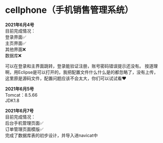 # cellphone（手机销售管理系统）

__2021年6月4号__   
目前完成情况：  
登录界面✅  
主页界面✅  
其他界面❌  
数据库❌

可以在登录和主界面跳转，登录能验证注册，账号密码错误提示还没有。 按道理啊，用Eclipse是可以打开的，我把配置文件什么什么是的都忽略了，没有上传，这里原是源码文件，配置问题应该不会太大，你们可以试试看❤️

__2021年6月5号__  
Tomcat：8.5.66  
JDK1.8  

__2021年6月7号__  
目前完成情况：  
后台手机管理页面✅  
订单管理页面模版✅  
完成了数据库表的初步设计，并导入进navicat中  
